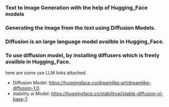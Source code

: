 ### Text to Image Generation with the help of Hugging_Face models
### Generating the Image from the text using Diffusion Models.
### Diffusion is an large language model availble in Hugging_Face.
### To use diffusion model, by installing diffusers  which is freely availble in Hugging_Face.

here are some use LLM links attached.

- Diffusion Model: https://huggingface.co/dreamlike-art/dreamlike-diffusion-1.0.
- stability ai Model: https://huggingface.co/stabilityai/stable-diffusion-xl-base-1.
